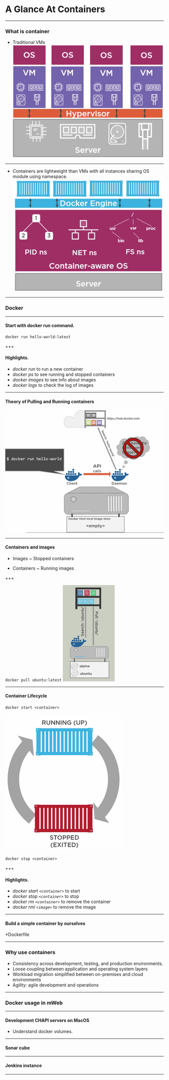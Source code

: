 # A Glance At Containers
---

### What is container
* Traditional VMs  
![](assets/vm.png)

---

* Containers are lightweight than VMs with all instances sharing OS module using namespace.
![](assets/container.png)

--- 

### Docker

--- 

#### Start with docker run command.

``` shell
docker run hello-world:latest
```

+++

#### Highlights.

* *docker run* to run a new container
* *docker ps* to see running and stopped containers
* *docker images* to see info about images
* *docker logs* to check the log of images

--- 


#### Theory of Pulling and Running containers

![](assets/docker-pulling-running.png)

--- 

#### Containers and images

- Images ~ Stopped containers

- Containers ~ Running images

+++ 

`docker pull ubuntu:latest`
![](assets/image-pulling.png)

--- 

#### Container Lifecycle

`docker start <container>` 

![](assets/lifecycle.png)

`docker stop <container>` 

+++

#### Highlights.

* *docker start `<container>`* to start
* *docker stop `<container>`* to stop
* *docker rm `<container>`* to remove the container
* *docker rmi `<image>`* to remove the image

--- 

#### Build a simple container by ourselves

*Dockerfile

---

### Why use containers
- Consistency across development, testing, and production environments.
- Loose coupling between application and operating system layers
- Workload migration simplified between on-premises and cloud environments
- Agility: agile development and operations

--- 

### Docker usage in mWeb

--- 

#### Development CHAPI servers on MacOS
* Understand docker volumes.

--- 

#### Sonar cube

--- 

#### Jenkins instance

--- 